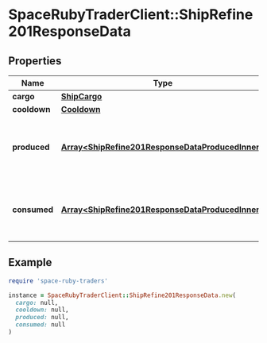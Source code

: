 # SpaceRubyTraderClient::ShipRefine201ResponseData

## Properties

| Name | Type | Description | Notes |
| ---- | ---- | ----------- | ----- |
| **cargo** | [**ShipCargo**](ShipCargo.md) |  |  |
| **cooldown** | [**Cooldown**](Cooldown.md) |  |  |
| **produced** | [**Array&lt;ShipRefine201ResponseDataProducedInner&gt;**](ShipRefine201ResponseDataProducedInner.md) | Goods that were produced by this refining process. |  |
| **consumed** | [**Array&lt;ShipRefine201ResponseDataProducedInner&gt;**](ShipRefine201ResponseDataProducedInner.md) | Goods that were consumed during this refining process. |  |

## Example

```ruby
require 'space-ruby-traders'

instance = SpaceRubyTraderClient::ShipRefine201ResponseData.new(
  cargo: null,
  cooldown: null,
  produced: null,
  consumed: null
)
```

